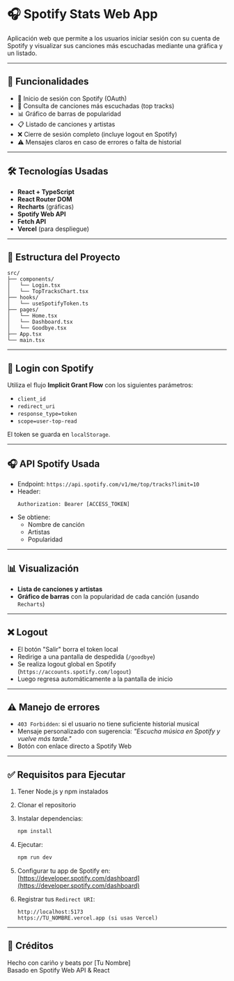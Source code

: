 # 🎧 Spotify Stats Web App

Aplicación web que permite a los usuarios iniciar sesión con su cuenta de Spotify y visualizar sus canciones más escuchadas mediante una gráfica y un listado.

---

## 🚀 Funcionalidades

- 🔐 Inicio de sesión con Spotify (OAuth)
- 🎵 Consulta de canciones más escuchadas (top tracks)
- 📊 Gráfico de barras de popularidad
- 📋 Listado de canciones y artistas
- ❌ Cierre de sesión completo (incluye logout en Spotify)
- ⚠️ Mensajes claros en caso de errores o falta de historial

---

## 🛠️ Tecnologías Usadas

- **React + TypeScript**
- **React Router DOM**
- **Recharts** (gráficas)
- **Spotify Web API**
- **Fetch API**
- **Vercel** (para despliegue)

---

## 📁 Estructura del Proyecto

```
src/
├── components/
│   └── Login.tsx
│   └── TopTracksChart.tsx
├── hooks/
│   └── useSpotifyToken.ts
├── pages/
│   └── Home.tsx
│   └── Dashboard.tsx
│   └── Goodbye.tsx
├── App.tsx
└── main.tsx
```

---

## 🔐 Login con Spotify

Utiliza el flujo **Implicit Grant Flow** con los siguientes parámetros:

- `client_id`
- `redirect_uri`
- `response_type=token`
- `scope=user-top-read`

El token se guarda en `localStorage`.

---

## 🎧 API Spotify Usada

- Endpoint: `https://api.spotify.com/v1/me/top/tracks?limit=10`
- Header:
  ```
  Authorization: Bearer [ACCESS_TOKEN]
  ```
- Se obtiene:
  - Nombre de canción
  - Artistas
  - Popularidad

---

## 📊 Visualización

- **Lista de canciones y artistas**
- **Gráfico de barras** con la popularidad de cada canción (usando `Recharts`)

---

## ❌ Logout

- El botón "Salir" borra el token local
- Redirige a una pantalla de despedida (`/goodbye`)
- Se realiza logout global en Spotify (`https://accounts.spotify.com/logout`)
- Luego regresa automáticamente a la pantalla de inicio

---

## ⚠️ Manejo de errores

- `403 Forbidden`: si el usuario no tiene suficiente historial musical
- Mensaje personalizado con sugerencia: _"Escucha música en Spotify y vuelve más tarde."_
- Botón con enlace directo a Spotify Web

---

## ✅ Requisitos para Ejecutar

1. Tener Node.js y npm instalados
2. Clonar el repositorio
3. Instalar dependencias:
   ```bash
   npm install
   ```
4. Ejecutar:
   ```bash
   npm run dev
   ```
5. Configurar tu app de Spotify en:
   [https://developer.spotify.com/dashboard](https://developer.spotify.com/dashboard)

6. Registrar tus `Redirect URI`:
   ```
   http://localhost:5173
   https://TU_NOMBRE.vercel.app (si usas Vercel)
   ```

---

## 💚 Créditos

Hecho con cariño y beats por [Tu Nombre]  
Basado en Spotify Web API & React
